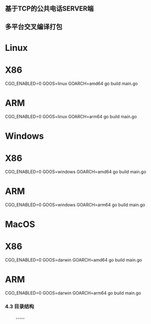 ## 基于TCP的公共电话SERVER端

## 多平台交叉编译打包

# Linux
# X86
CGO_ENABLED=0 GOOS=linux GOARCH=amd64 go build main.go
 
# ARM
CGO_ENABLED=0 GOOS=linux GOARCH=arm64 go build main.go

# Windows
# X86
CGO_ENABLED=0 GOOS=windows GOARCH=amd64 go build main.go
 
# ARM
CGO_ENABLED=0 GOOS=windows GOARCH=arm64 go build main.go

# MacOS
# X86
CGO_ENABLED=0 GOOS=darwin GOARCH=amd64 go build main.go
 
# ARM
CGO_ENABLED=0 GOOS=darwin GOARCH=arm64 go build main.go


### 4.3 目录结构

```
     。。。。。      

```

